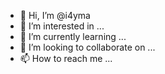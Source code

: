 - 👋 Hi, I’m @i4yma
- 👀 I’m interested in ...
- 🌱 I’m currently learning ...
- 💞️ I’m looking to collaborate on ...
- 📫 How to reach me ...

<!---
i4yma/i4yma is a ✨ special ✨ repository because its `README.md` (this file) appears on your GitHub profile.
You can click the Preview link to take a look at your changes.
--->
